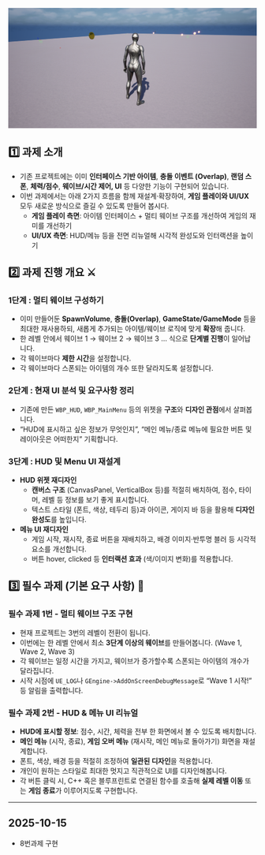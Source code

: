 ![alt text](image.png)
## 1️⃣ 과제 소개

- 기존 프로젝트에는 이미 **인터페이스 기반 아이템**, **충돌 이벤트 (Overlap)**, **랜덤 스폰**, **체력/점수**, **웨이브/시간 제어, UI** 등 다양한 기능이 구현되어 있습니다.
- 이번 과제에서는 아래 2가지 흐름을 함께 재설계·확장하여, **게임 플레이와 UI/UX** 모두 새로운 방식으로 즐길 수 있도록 만들어 봅시다.
    - **게임 플레이 측면**: 아이템 인터페이스 + 멀티 웨이브 구조를 개선하여 게임의 재미를 개선하기
    - **UI/UX 측면**: HUD/메뉴 등을 전면 리뉴얼해 시각적 완성도와 인터랙션을 높이기
    

## 2️⃣ 과제 진행 개요 ⚔️

### 1단계 : 멀티 웨이브 구성하기

- 이미 만들어둔 **SpawnVolume**, **충돌(Overlap)**, **GameState/GameMode** 등을 최대한 재사용하되, 새롭게 추가되는 아이템/웨이브 로직에 맞게 **확장**해 줍니다.
- 한 레벨 안에서 웨이브 1 → 웨이브 2 → 웨이브 3 … 식으로 **단계별 진행**이 일어납니다.
- 각 웨이브마다 **제한 시간**을 설정합니다.
- 각 웨이브마다 스폰되는 아이템의 개수 또한 달라지도록 설정합니다.

### 2단계 : 현재 UI 분석 및 요구사항 정리

- 기존에 만든 `WBP_HUD`, `WBP_MainMenu` 등의 위젯을 **구조**와 **디자인 관점**에서 살펴봅니다.
- “HUD에 표시하고 싶은 정보가 무엇인지”, “메인 메뉴/종료 메뉴에 필요한 버튼 및 레이아웃은 어떠한지” 기획합니다.

### 3단계 : HUD 및 Menu UI 재설계

- **HUD 위젯 재디자인**
    - **캔버스 구조** (CanvasPanel, VerticalBox 등)를 적절히 배치하여, 점수, 타이머, 레벨 등 정보를 보기 좋게 표시합니다.
    - 텍스트 스타일 (폰트, 색상, 테두리 등)과 아이콘, 게이지 바 등을 활용해 **디자인 완성도**를 높입니다.
- **메뉴 UI 재디자인**
    - 게임 시작, 재시작, 종료 버튼을 재배치하고, 배경 이미지·반투명 블러 등 시각적 요소를 개선합니다.
    - 버튼 hover, clicked 등 **인터랙션 효과** (색/이미지 변화)를 적용합니다.

## 3️⃣ 필수 과제 (기본 요구 사항) 🐣

### **필수 과제 1번 - 멀티 웨이브 구조 구현**

- 현재 프로젝트는 3번의 레벨이 전환이 됩니다.
- 이번에는 한 레벨 안에서 최소 **3단계 이상의 웨이브**를 만들어봅니다. (Wave 1, Wave 2, Wave 3)
- 각 웨이브는 일정 시간을 가지고, 웨이브가 증가할수록 스폰되는 아이템의 개수가 달라집니다.
- 시작 시점에 `UE_LOG`나 `GEngine->AddOnScreenDebugMessage`로 “Wave 1 시작!” 등 알림을 출력합니다.

### **필수 과제 2번 - HUD & 메뉴 UI 리뉴얼**

- **HUD에 표시할 정보**: 점수, 시간, 체력을 전부 한 화면에서 볼 수 있도록 배치합니다.
- **메인 메뉴** (시작, 종료), **게임 오버 메뉴** (재시작, 메인 메뉴로 돌아가기) 화면을 재설계합니다.
- 폰트, 색상, 배경 등을 적절히 조정하여 **일관된 디자인**을 적용합니다.
- 개인이 원하는 스타일로 최대한 멋지고 직관적으로 UI를 디자인해봅니다.
- 각 버튼 클릭 시, C++ 혹은 블루프린트로 연결된 함수를 호출해 **실제 레벨 이동** 또는 **게임 종료**가 이루어지도록 구현합니다.

-----------

## 2025-10-15
 - 8번과제 구현



